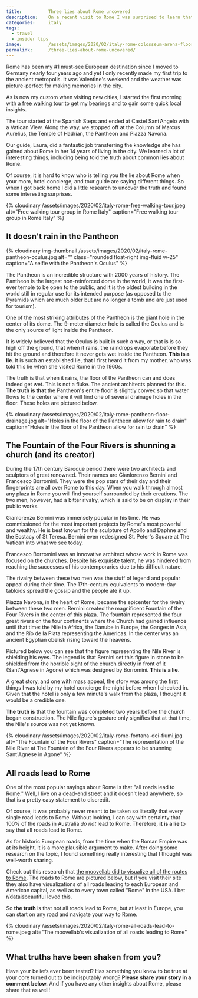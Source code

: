 ```yaml
---
title:			Three lies about Rome uncovered
description:	On a recent visit to Rome I was surprised to learn that these three commonly known Roman facts are not true.
categories:		italy
tags:            
  - travel
  - insider tips
image:			/assets/images/2020/02/italy-rome-colosseum-arena-floor-selfie.jpg
permalink:		/three-lies-about-rome-uncovered/
---
```



Rome has been my #1 must-see European destination since I moved to Germany nearly four years ago and yet I only recently made my first trip to the ancient metropolis. It was Valentine's weekend and the weather was picture-perfect for making memories in the city.

As is now my custom when visiting new cities, I started the first morning with [a free walking tour](https://www.romefreewalkingtour.com/en/) to get my bearings and to gain some quick local insights.

The tour started at the Spanish Steps and ended at Castel Sant’Angelo with a Vatican View. Along the way, we stopped off at the Column of Marcus Aurelius, the Temple of Hadrian, the Pantheon and Piazza Navona.

Our guide, Laura, did a fantastic job transferring the knowledge she has gained about Rome in her 14 years of living in the city. We learned a lot of interesting things, including being told the truth about common lies about Rome.

Of course, it is hard to know who is telling you the lie about Rome when your mom, hotel concierge, and tour guide are saying different things. So when I got back home I did a little research to uncover the truth and found some interesting surprises. 

{% cloudinary /assets/images/2020/02/italy-rome-free-walking-tour.jpeg alt="Free walking tour group in Rome Italy" caption="Free walking tour group in Rome Italy" %}

## It doesn't rain in the Pantheon

{% cloudinary img-thumbnail /assets/images/2020/02/italy-rome-pantheon-oculus.jpg alt="" class="rounded float-right img-fluid w-25" caption="A selfie with the Pantheon's Oculus" %}

The Pantheon is an incredible structure with 2000 years of history. The Pantheon is the largest non-reinforced dome in the world, it was the first-ever temple to be open to the public, and it is the oldest building in the world still in regular use for its intended purpose (as opposed to the Pyramids which are much older but are no longer a tomb and are just used for tourism). 

One of the most striking attributes of the Pantheon is the giant hole in the center of its dome. The 9-meter diameter hole is called the Oculus and is the only source of light inside the Pantheon.

It is widely believed that the Oculus is built in such a way, or that is is so high off the ground, that when it rains, the raindrops evaporate before they hit the ground and therefore it never gets wet inside the Pantheon. **This is a lie**. It is such an established lie, that I first heard it from my mother, who was told this lie when she visited Rome in the 1960s.

The truth is that when it rains, the floor of the Pantheon can and does indeed get wet. This is not a fluke. The ancient architects planned for this. **The truth is that** the Pantheon's entire floor is slightly convex so that water flows to the center where it will find one of several drainage holes in the floor. These holes are pictured below.

{% cloudinary /assets/images/2020/02/italy-rome-pantheon-floor-drainage.jpg alt="Holes in the floor of the Pantheon allow for rain to drain" caption="Holes in the floor of the Pantheon allow for rain to drain" %}

## The Fountain of the Four Rivers is shunning a church (and its creator)

During the 17th century Baroque period there were two architects and sculptors of great renowned. Their names are Gianlorenzo Bernini and Francesco Borromini. They were the pop stars of their day and their fingerprints are all over Rome to this day. When you walk through almost any plaza in Rome you will find yourself surrounded by their creations. The two men, however, had a bitter rivalry, which is said to be on display in their public works.

Gianlorenzo Bernini was immensely popular in his time. He was commissioned for the most important projects by Rome's most powerful and wealthy. He is best known for the sculpture of Apollo and Daphne and the Ecstacy of St Teresa. Bernini even redesigned St. Peter's Square at The Vatican into what we see today.

Francesco Borromini was an innovative architect whose work in Rome was focused on the churches. Despite his exquisite talent, he was hindered from reaching the successes of his contemporaries due to his difficult nature. 

The rivalry between these two men was the stuff of legend and popular appeal during their time. The 17th-century equivalents to modern-day tabloids spread the gossip and the people ate it up. 

Piazza Navona, in the heart of Rome, became the epicenter for the rivalry between these two men. Bernini created the magnificent Fountain of the Four Rivers in the center of this plaza. The fountain represented the four great rivers on the four continents where the Church had gained influence until that time: the Nile in Africa, the Danube in Europe, the Ganges in Asia, and the Río de la Plata representing the Americas. In the center was an ancient Egyptian obelisk rising toward the heavens. 

Pictured below you can see that the figure representing the Nile River is shielding his eyes. The legend is that Bernini set this figure in stone to be shielded from the horrible sight of the church directly in front of it (Sant'Agnese in Agone) which was designed by Borromini. **This is a lie**. 

A great story, and one with mass appeal, the story was among the first things I was told by my hotel concierge the night before when I checked in. Given that the hotel is only a few minute's walk from the plaza, I thought it would be a credible one.

**The truth is** that the fountain was completed two years before the church began construction. The Nile figure's gesture only signifies that at that time, the Nile's source was not yet known. 

{% cloudinary /assets/images/2020/02/italy-rome-fontana-dei-fiumi.jpg alt="The Fountain of the Four Rivers" caption="The representation of the Nile River at The Fountain of the Four Rivers appears to be shunning Sant'Agnese in Agone" %}

## All roads lead to Rome

One of the most popular sayings about Rome is that "all roads lead to Rome." Well, I live on a dead-end street and it doesn't lead anywhere, so that is a pretty easy statement to discredit. 

Of course, it was probably never meant to be taken so literally that every single road leads to Rome. Without looking, I can say with certainty that 100% of the roads in Australia *do not* lead to Rome. Therefore, **it is a lie** to say that all roads lead to Rome. 

As for historic European roads, from the time when the Roman Empire was at its height, it is a more plausible argument to make. After doing some research on the topic, I found something really interesting that I thought was well-worth sharing. 

Check out this research that [the moovellab did to visualize all of the routes to Rome](https://www.move-lab.com/project/roadstorome/). The roads to Rome are pictured below, but if you visit their site they also have visualizations of all roads leading to each European and American capital, as well as to every town called "Rome" in the USA. I bet [r/dataisbeautiful](https://www.reddit.com/r/dataisbeautiful/) loved this. 

So **the truth** is that not all roads lead to Rome, but at least in Europe, you can start on any road and navigate your way to Rome.

{% cloudinary /assets/images/2020/02/italy-rome-all-roads-lead-to-rome.jpeg alt="The moovellab's visualization of all roads leading to Rome" %}

## What truths have been shaken from you?

Have your beliefs ever been tested? Has something you knew to be true at your core turned out to be indisputably wrong? **Please share your story in a comment below.** And if you have any other insights about Rome, please share that as well! 